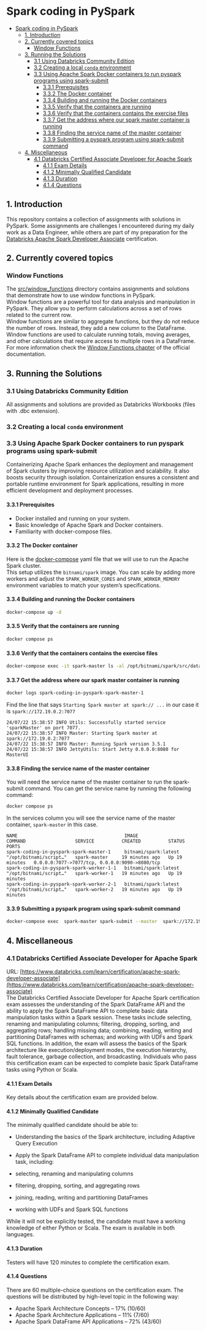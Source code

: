 # Spark coding in PySpark

<!-- TOC -->
* [Spark coding in PySpark](#spark-coding-in-pyspark)
  * [1. Introduction](#1-introduction)
  * [2. Currently covered topics](#2-currently-covered-topics)
    * [Window Functions](#window-functions)
  * [3. Running the Solutions](#3-running-the-solutions)
    * [3.1 Using Databricks Community Edition](#31-using-databricks-community-edition)
    * [3.2 Creating a local `conda` environment](#32-creating-a-local-conda-environment)
    * [3.3 Using Apache Spark Docker containers to run pyspark programs using spark-submit](#33-using-apache-spark-docker-containers-to-run-pyspark-programs-using-spark-submit)
      * [3.3.1 Prerequisites](#331-prerequisites)
      * [3.3.2 The Docker container](#332-the-docker-container)
      * [3.3.4 Building and running the Docker containers](#334-building-and-running-the-docker-containers)
      * [3.3.5 Verify that the containers are running](#335-verify-that-the-containers-are-running)
      * [3.3.6 Verify that the containers contains the exercise files](#336-verify-that-the-containers-contains-the-exercise-files)
      * [3.3.7 Get the address where our spark master container is running](#337-get-the-address-where-our-spark-master-container-is-running)
      * [3.3.8 Finding the service name of the master container](#338-finding-the-service-name-of-the-master-container)
      * [3.3.9 Submitting a pyspark program using spark-submit command](#339-submitting-a-pyspark-program-using-spark-submit-command)
  * [4. Miscellaneous](#4-miscellaneous)
    * [4.1 Databricks Certified Associate Developer for Apache Spark](#41-databricks-certified-associate-developer-for-apache-spark)
      * [4.1.1 Exam Details](#411-exam-details)
      * [4.1.2 Minimally Qualified Candidate](#412-minimally-qualified-candidate)
      * [4.1.3 Duration](#413-duration)
      * [4.1.4 Questions](#414-questions)
<!-- TOC -->

## 1. Introduction

This repository contains a collection of assignments with solutions in PySpark. Some assignments are challenges I
encountered during my daily work as a Data Engineer, while others are part of my preparation for
the [Databricks Apache Spark Developer Associate](https://www.databricks.com/learn/certification/apache-spark-developer-associate)
certification.

## 2. Currently covered topics

### Window Functions
  The [src/window_functions](src/window_functions) directory contains assignments and solutions
  that demonstrate how to use window functions in PySpark.  
  Window functions are a powerful tool for data analysis and manipulation in PySpark. They allow you to perform 
  calculations across a set of rows related to the current row.  
  Window functions are similar to aggregate functions, but they do not reduce the number of rows. Instead, they add a
  new column to the DataFrame. Window functions are used to calculate running totals, moving averages, and other
  calculations that require access to multiple rows in a DataFrame.  
  For more information check the 
  [Window Functions chapter](https://spark.apache.org/docs/latest/sql-ref-syntax-qry-select-window.html) of the 
  official documentation. 

## 3. Running the Solutions

### 3.1 Using Databricks Community Edition

All assignments and solutions are provided as Databricks Workbooks (files with .dbc extension).

### 3.2 Creating a local `conda` environment

### 3.3 Using Apache Spark Docker containers to run pyspark programs using spark-submit

Containerizing Apache Spark enhances the deployment and management of Spark clusters by improving resource utilization
and scalability. It also boosts security through isolation. Containerization ensures a consistent and portable runtime
environment for Spark applications, resulting in more efficient development and deployment processes.

#### 3.3.1 Prerequisites

* Docker installed and running on your system.
* Basic knowledge of Apache Spark and Docker containers.
* Familiarity with docker-compose files.

#### 3.3.2 The Docker container

Here is the [docker-compose](docker-compose.yaml) yaml file that we will use to run the Apache Spark cluster.  
This setup utilizes the `bitnami/spark` image. You can scale by adding more workers and adjust the `SPARK_WORKER_CORES`
and `SPARK_WORKER_MEMORY` environment variables to match your system’s specifications.

#### 3.3.4 Building and running the Docker containers

```bash
docker-compose up -d
```

#### 3.3.5 Verify that the containers are running

```bash
docker compose ps
```

#### 3.3.6 Verify that the containers contains the exercise files

```bash
docker-compose exec -it spark-master ls -al /opt/bitnami/spark/src/data

```

#### 3.3.7 Get the address where our spark master container is running

```bash
docker logs spark-coding-in-pyspark-spark-master-1
```

Find the line that says `Starting Spark master at spark:// ...` in our case it is `spark://172.19.0.2:7077`

```
24/07/22 15:38:57 INFO Utils: Successfully started service 'sparkMaster' on port 7077.
24/07/22 15:38:57 INFO Master: Starting Spark master at spark://172.19.0.2:7077
24/07/22 15:38:57 INFO Master: Running Spark version 3.5.1
24/07/22 15:38:57 INFO JettyUtils: Start Jetty 0.0.0.0:8080 for MasterUI

```

#### 3.3.8 Finding the service name of the master container

You will need the service name of the master container to run the spark-submit command.
You can get the service name by running the following command:

```bash
docker compose ps
```

In the services column you will see the service name of the master container, `spark-master` in this case.

```
NAME                                       IMAGE                  COMMAND                  SERVICE          CREATED          STATUS          PORTS
spark-coding-in-pyspark-spark-master-1     bitnami/spark:latest   "/opt/bitnami/script…"   spark-master     19 minutes ago   Up 19 minutes   0.0.0.0:7077->7077/tcp, 0.0.0.0:9090->8080/tcp
spark-coding-in-pyspark-spark-worker-1-1   bitnami/spark:latest   "/opt/bitnami/script…"   spark-worker-1   19 minutes ago   Up 19 minutes   
spark-coding-in-pyspark-spark-worker-2-1   bitnami/spark:latest   "/opt/bitnami/script…"   spark-worker-2   19 minutes ago   Up 19 minutes   

```

#### 3.3.9 Submitting a pyspark program using spark-submit command

```bash
docker-compose exec  spark-master spark-submit --master  spark://172.19.0.2:7077 src/window_functions/backups.py
```

## 4. Miscellaneous

### 4.1 Databricks Certified Associate Developer for Apache Spark

URL: [https://www.databricks.com/learn/certification/apache-spark-developer-associate](https://www.databricks.com/learn/certification/apache-spark-developer-associate)  
The Databricks Certified Associate Developer for Apache Spark certification exam assesses the understanding of the Spark
DataFrame API and the ability to apply the Spark DataFrame API to complete basic data manipulation tasks within a Spark
session. These tasks include selecting, renaming and manipulating columns; filtering, dropping, sorting, and aggregating
rows; handling missing data; combining, reading, writing and partitioning DataFrames with schemas; and working with UDFs
and Spark SQL functions. In addition, the exam will assess the basics of the Spark architecture like
execution/deployment modes, the execution hierarchy, fault tolerance, garbage collection, and broadcasting. Individuals
who pass this certification exam can be expected to complete basic Spark DataFrame tasks using Python or Scala.

#### 4.1.1 Exam Details

Key details about the certification exam are provided below.

#### 4.1.2 Minimally Qualified Candidate

The minimally qualified candidate should be able to:

* Understanding the basics of the Spark architecture, including Adaptive Query Execution
* Apply the Spark DataFrame API to complete individual data manipulation task, including:

* selecting, renaming and manipulating columns
* filtering, dropping, sorting, and aggregating rows
* joining, reading, writing and partitioning DataFrames
* working with UDFs and Spark SQL functions

While it will not be explicitly tested, the candidate must have a working knowledge of either Python or Scala. The exam
is available in both languages.

#### 4.1.3 Duration

Testers will have 120 minutes to complete the certification exam.

#### 4.1.4 Questions

There are 60 multiple-choice questions on the certification exam. The questions will be distributed by high-level topic
in the following way:

* Apache Spark Architecture Concepts – 17% (10/60)
* Apache Spark Architecture Applications – 11% (7/60)
* Apache Spark DataFrame API Applications – 72% (43/60)
